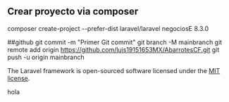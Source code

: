 ## Crear proyecto via composer
composer create-project --prefer-dist laravel/laravel negociosE 8.3.0

##github
git commit -m "Primer Git commit"
git branch -M mainbranch
git remote add origin https://github.com/luis19151653MX/AbarrotesCF.git
git push -u origin mainbranch

The Laravel framework is open-sourced software licensed under the [MIT license](https://opensource.org/licenses/MIT).

hola